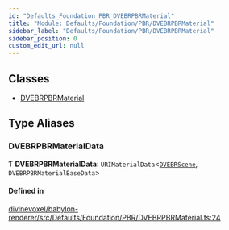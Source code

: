 ```yaml
---
id: "Defaults_Foundation_PBR_DVEBRPBRMaterial"
title: "Module: Defaults/Foundation/PBR/DVEBRPBRMaterial"
sidebar_label: "Defaults/Foundation/PBR/DVEBRPBRMaterial"
sidebar_position: 0
custom_edit_url: null
---
```


## Classes

- [DVEBRPBRMaterial](../classes/Defaults_Foundation_PBR_DVEBRPBRMaterial.DVEBRPBRMaterial.md)

## Type Aliases

### DVEBRPBRMaterialData

Ƭ **DVEBRPBRMaterialData**: `URIMaterialData`\<[`DVEBRScene`](../classes/Scene_DVEBRScene.DVEBRScene.md), `DVEBRPBRMaterialBaseData`\>

#### Defined in

[divinevoxel/babylon-renderer/src/Defaults/Foundation/PBR/DVEBRPBRMaterial.ts:24](https://github.com/lucasdamianjohnson/DivineVoxelEngine/blob/596fa7391478620ed460dfb4856ff0a763b91c49/divinevoxel/babylon-renderer/src/Defaults/Foundation/PBR/DVEBRPBRMaterial.ts#L24)
